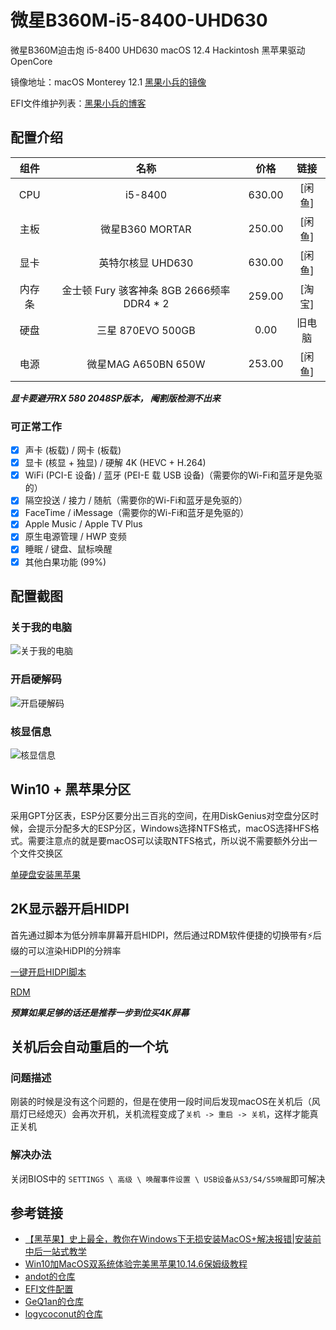 # 微星B360M-i5-8400-UHD630

微星B360M迫击炮 i5-8400 UHD630 macOS 12.4 Hackintosh 黑苹果驱动OpenCore

镜像地址：macOS Monterey 12.1 [黑果小兵的镜像](https://blog.daliansky.net/macOS-Monterey-12.1-21C52-Release-version-with-OC-0.7.6-CLOVER-5143-and-FirPE-original-image.html)

EFI文件维护列表：[黑果小兵的博客](https://blog.daliansky.net/Hackintosh-long-term-maintenance-model-checklist.html)

## 配置介绍

| 组件 |   名称    |      价格      |      链接      |
| :--: | :-------: | :------------: | :------------: |
| CPU  | i5-8400 | 630.00 |[闲鱼]  |
| 主板 | 微星B360 MORTAR | 250.00 | [闲鱼] |
| 显卡 | 英特尔核显 UHD630 | 630.00 | [闲鱼] |
| 内存条 | 金士顿 Fury 骇客神条 8GB 2666频率 DDR4 * 2 | 259.00 | [淘宝] |
| 硬盘 | 三星 870EVO 500GB | 0.00 | 旧电脑 |
| 电源 | 微星MAG A650BN 650W | 253.00 | [闲鱼] |

***显卡要避开RX 580 2048SP版本， 阉割版检测不出来***

### 可正常工作
- [x] 声卡 (板载) / 网卡 (板载)
- [x] 显卡 (核显 + 独显) / 硬解 4K (HEVC + H.264)
- [x] WiFi (PCI-E 设备) / 蓝牙 (PEI-E 载 USB 设备)（需要你的Wi-Fi和蓝牙是免驱的）
- [x] 隔空投送 / 接力 / 随航（需要你的Wi-Fi和蓝牙是免驱的）
- [x] FaceTime / iMessage（需要你的Wi-Fi和蓝牙是免驱的）
- [x] Apple Music / Apple TV Plus
- [x] 原生电源管理 / HWP 变频
- [x] 睡眠 / 键盘、鼠标唤醒
- [x] 其他白果功能 (99%)

## 配置截图

### 关于我的电脑

![关于我的电脑](https://raw.githubusercontent.com/zebwqfox/微星B360M-i5-8400-UHD630/master/images/配置详细图1.png)

### 开启硬解码

![开启硬解码](https://raw.githubusercontent.com/zebwqfox/微星B360M-i5-8400-UHD630/master/images/配置详细图2.png)

### 核显信息
![核显信息](https://raw.githubusercontent.com/zebwqfox/微星B360M-i5-8400-UHD630/master/images/配置详细图3.png)

## Win10 + 黑苹果分区

采用GPT分区表，ESP分区要分出三百兆的空间，在用DiskGenius对空盘分区时候，会提示分配多大的ESP分区，Windows选择NTFS格式，macOS选择HFS格式。需要注意点的就是要macOS可以读取NTFS格式，所以说不需要额外分出一个文件交换区

[ 单硬盘安装黑苹果 ](https://www.itpwd.com/247.html)

## 2K显示器开启HIDPI

首先通过脚本为低分辨率屏幕开启HIDPI，然后通过RDM软件便捷的切换带有⚡️后缀的可以渲染HiDPI的分辨率

[一键开启HIDPI脚本](https://github.com/xzhih/one-key-hidpi/blob/master/README-zh.md)

[RDM](https://github.com/avibrazil/RDM)

***预算如果足够的话还是推荐一步到位买4K屏幕***

## 关机后会自动重启的一个坑

### 问题描述

刚装的时候是没有这个问题的，但是在使用一段时间后发现macOS在关机后（风扇灯已经熄灭）会再次开机，关机流程变成了`关机 -> 重启 -> 关机`，这样才能真正关机

### 解决办法

关闭BIOS中的 `SETTINGS \ 高级 \ 唤醒事件设置 \ USB设备从S3/S4/S5唤醒`即可解决

## 参考链接

* [【黑苹果】史上最全，教你在Windows下无损安装MacOS+解决报错|安装前中后一站式教学](https://www.bilibili.com/video/BV1fE411W7ei)
* [ Win10加MacOS双系统体验完美黑苹果10.14.6保姆级教程 ](https://www.bilibili.com/video/BV1W44112792)
* [andot的仓库](https://github.com/andot/MSI-B360M-MORTAR-IMACPRO-EFI)
* [EFI文件配置](https://blog.csdn.net/Su_Yi/article/details/93773558)
* [GeQ1an的仓库](https://github.com/GeQ1an/MSI-B360M-MORTAR-HACKINTOSH-OPENCORE-EFI)
* [logycoconut的仓库](https://github.com/logycoconut/B360M-i5-9600K-RX580)


